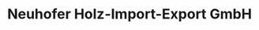---
title: "Neuhofer Holz-Import-Export GmbH"
url: /stadl-paura/neuhofer-holz-import-export-gmbh/
shop: Baustoffe
---
